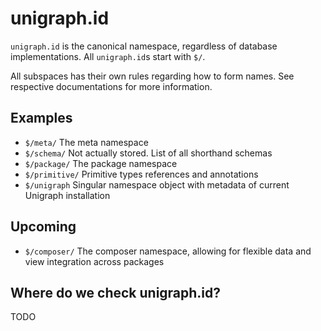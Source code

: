 # unigraph.id

`unigraph.id` is the canonical namespace, regardless of database implementations. All `unigraph.id`s start with `$/`.

All subspaces has their own rules regarding how to form names. See respective documentations for more information.

## Examples
- `$/meta/` The meta namespace
- `$/schema/` Not actually stored. List of all shorthand schemas
- `$/package/` The package namespace
- `$/primitive/` Primitive types references and annotations
- `$/unigraph` Singular namespace object with metadata of current Unigraph installation

## Upcoming
- `$/composer/` The composer namespace, allowing for flexible data and view integration across packages

## Where do we check unigraph.id?

TODO